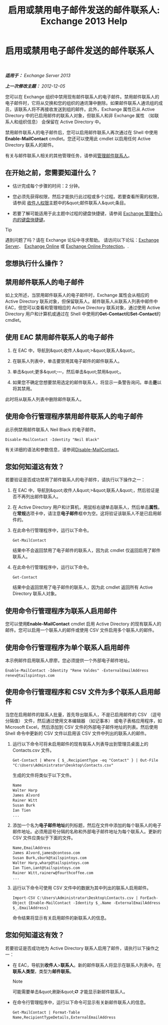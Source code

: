 ﻿---
title: '启用或禁用电子邮件发送的邮件联系人: Exchange 2013 Help'
TOCTitle: 启用或禁用电子邮件发送的邮件联系人
ms:assetid: ca47441f-1aa4-4958-aba5-18d51e59837e
ms:mtpsurl: https://technet.microsoft.com/zh-cn/library/Bb124552(v=EXCHG.150)
ms:contentKeyID: 50556660
ms.date: 05/21/2018
mtps_version: v=EXCHG.150
ms.translationtype: MT
---

# 启用或禁用电子邮件发送的邮件联系人

 

_**适用于：** Exchange Server 2013_

_**上一次修改主题：** 2012-12-05_

您可以在 Exchange 组织中禁用现有邮件联系人的电子邮件。禁用邮件联系人的电子邮件时，它将从交换和您的组织的通讯簿中删除。如果邮件联系人通讯组的成员，该联系人将不再接收发送到组的邮件。此外，Exchange 属性已从 Active Directory 中的已启用邮件的联系人对象，但联系人和非 Exchange 属性 （如联系人和组织信息） 会保留在 Active Directory 中。

禁用邮件联系人的电子邮件后，您可以启用邮件联系人再次通过在 Shell 中使用**Enable-MailContact** cmdlet。您还可以使用此 cmdlet 以启用任何 Active Directory 联系人的邮件。

有关与邮件联系人相关的其他管理任务，请参阅[管理邮件联系人](manage-mail-contacts-exchange-2013-help.md)。

## 在开始之前，您需要知道什么？

  - 估计完成每个步骤的时间：2 分钟。

  - 您必须先获得权限，然后才能执行此过程或多个过程。若要查看所需的权限，请参阅 [收件人权限](recipients-permissions-exchange-2013-help.md)主题中的\&quot;邮件联系人\&quot;条目。

  - 若要了解可能适用于此主题中过程的键盘快捷键，请参阅 [Exchange 管理中心内的键盘快捷键](keyboard-shortcuts-in-the-exchange-admin-center-exchange-online-protection-help.md)。

> [!tip]
> 遇到问题了吗？请在 Exchange 论坛中寻求帮助。 请访问以下论坛：<a href="https://go.microsoft.com/fwlink/p/?linkid=60612">Exchange Server</a>、 <a href="https://go.microsoft.com/fwlink/p/?linkid=267542">Exchange Online</a> 或 <a href="https://go.microsoft.com/fwlink/p/?linkid=285351">Exchange Online Protection</a>。.


## 您想执行什么操作？

## 禁用邮件联系人的电子邮件

如上文所述，当禁用邮件联系人的电子邮件时，Exchange 属性会从相应的 Active Directory 联系对象，但保留联系人。邮件联系人从联系人列表中邮件中 EAC，但您可以查看和管理相应的 Active Directory 联系对象，通过使用 Active Directory 用户和计算机或通过在 Shell 中使用的**Get-Contact**和**Set-Contact**的 cmdlet。

## 使用 EAC 禁用邮件联系人的电子邮件

1.  在 EAC 中，导航到\&quot;收件人\&quot;\>\&quot;联系人\&quot;。

2.  在联系人列表中，单击要禁用其电子邮件的邮件联系人。

3.  单击\&quot;更多\&quot;![更多选项图标](images/JJ150550.5381819e-3b21-4873-8714-e9b956290b28(EXCHG.150).gif "更多选项图标")，然后单击\&quot;禁用\&quot;。

4.  如果您不确定您想要禁用选定的邮件联系人，将显示一条警告询问。单击**是**以将其禁用。

此时将从联系人列表中删除邮件联系人。

## 使用命令行管理程序禁用邮件联系人的电子邮件

此示例禁用邮件联系人 Neil Black 的电子邮件。

    Disable-MailContact -Identity "Neil Black"

有关详细的语法和参数信息，请参阅[Disable-MailContact](https://technet.microsoft.com/zh-cn/library/aa997465\(v=exchg.150\))。

## 您如何知道这有效？

若要验证是否成功禁用了邮件联系人的电子邮件，请执行以下操作之一：

1.  在 EAC 中，导航到\&quot;收件人\&quot;\>\&quot;联系人\&quot;，然后验证是否不再列出邮件联系人。

2.  在 Active Directory 用户和计算机，用鼠标右键单击联系人，然后单击**属性**。在**常规**选项卡中，请注意**电子邮件**框中为空。这将验证该联系人不是已启用邮件的。

3.  在此命令行管理程序中，运行以下命令。
    
        Get-MailContact
    
    结果中不会返回禁用了电子邮件的联系人，因为此 cmdlet 仅返回启用了邮件联系人。

4.  在此命令行管理程序中，运行以下命令。
    
        Get-Contact
    
    结果中会返回禁用了电子邮件的联系人，因为此 cmdlet 返回所有 Active Directory 联系人对象。

## 使用命令行管理程序为联系人启用邮件

您可以使用**Enable-MailContact** cmdlet 启用 Active Directory 的现有联系人的邮件。您可以启用一个联系人的邮件或使用 CSV 文件启用多个联系人的邮件。

## 使用命令行管理程序为单个联系人启用邮件

本示例邮件启用联系人廖廖。您必须提供一个外部电子邮件地址。

    Enable-MailContact -Identity "Rene Valdes" -ExternalEmailAddress renev@tailspintoys.com

## 使用命令行管理程序和 CSV 文件为多个联系人启用邮件

当您在启用邮件的联系人批量，首先导出联系人，不是已启用邮件的 CSV （逗号分隔值） 文件，然后通过使用文本编辑器 （如记事本） 或电子表格应用程序，如 Microsoft Excel，然后添加到 CSV 文件的外部电子邮件地址的列表。然后使用 Shell 命令中更新的 CSV 文件以启用该 CSV 文件中列出的联系人的邮件。

1.  运行以下命令可将未启用邮件的现有联系人列表导出到管理员桌面上的 Contacts.csv 文件。
    
        Get-Contact | Where { $_.RecipientType -eq "Contact" } | Out-File "C:\Users\Administrator\Desktop\Contacts.csv"
    
    生成的文件将类似于以下文件。
    
        Name
        Walter Harp
        James Alvord
        Rainer Witt
        Susan Burk
        Ian Tien
        ...

2.  添加一个名为**电子邮件地址**的列标题，然后在文件中添加的每个联系人的电子邮件地址。必须用逗号分隔的名称和外部电子邮件地址为每个联系人。更新的 CSV 文件应类似于下面的文件。
    
        Name,EmailAddress
        James Alvord,james@contoso.com
        Susan Burk,sburk@tailspintoys.com
        Walter Harp,wharp@tailspintoys.com
        Ian Tien,iant@tailspintoys.com
        Rainer Witt,rainerw@fourthcoffee.com
        ...

3.  运行以下命令可使用 CSV 文件中的数据为其中列出的联系人启用邮件。
    
        Import-CSV C:\Users\Administrator\Desktop\Contacts.csv | ForEach-Object {Enable-MailContact -Identity $_.Name -ExternalEmailAddress $_.EmailAddress}
    
    命令结果将显示有关启用邮件的新联系人的信息。

## 您如何知道这有效？

若要验证是否成功地为 Active Directory 联系人启用了邮件，请执行以下操作之一：

  - 在 EAC，导航到**收件人**\>**联系人**。新的邮件联系人将显示在联系人列表中。在**联系人类型**，类型为**邮件联系**。
    
    > [!NOTE]
    > 可能需要单击&amp;quot;刷新&amp;quot;<img src="images/Dd353189.85f271ca-32a4-426c-842a-d2172567099d(EXCHG.150).gif" title="刷新图标" alt="刷新图标" /> 才能显示新邮件联系人。


  - 在命令行管理程序中，运行以下命令可显示有关新邮件联系人的信息。
    
        Get-MailContact | Format-Table Name,RecipientTypeDetails,ExternalEmailAddress

